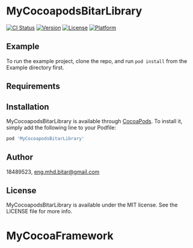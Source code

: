 # MyCocoapodsBitarLibrary

[![CI Status](https://img.shields.io/travis/18489523/MyCocoapodsBitarLibrary.svg?style=flat)](https://travis-ci.org/18489523/MyCocoapodsBitarLibrary)
[![Version](https://img.shields.io/cocoapods/v/MyCocoapodsBitarLibrary.svg?style=flat)](https://cocoapods.org/pods/MyCocoapodsBitarLibrary)
[![License](https://img.shields.io/cocoapods/l/MyCocoapodsBitarLibrary.svg?style=flat)](https://cocoapods.org/pods/MyCocoapodsBitarLibrary)
[![Platform](https://img.shields.io/cocoapods/p/MyCocoapodsBitarLibrary.svg?style=flat)](https://cocoapods.org/pods/MyCocoapodsBitarLibrary)

## Example

To run the example project, clone the repo, and run `pod install` from the Example directory first.

## Requirements

## Installation

MyCocoapodsBitarLibrary is available through [CocoaPods](https://cocoapods.org). To install
it, simply add the following line to your Podfile:

```ruby
pod 'MyCocoapodsBitarLibrary'
```

## Author

18489523, eng.mhd.bitar@gmail.com

## License

MyCocoapodsBitarLibrary is available under the MIT license. See the LICENSE file for more info.
# MyCocoaFramework
